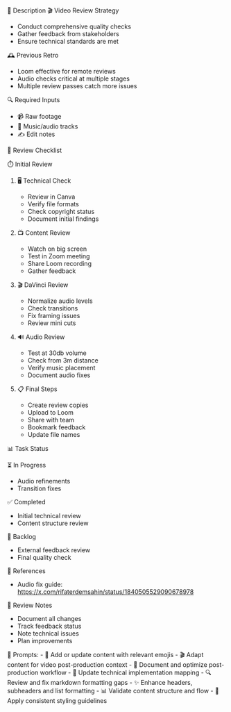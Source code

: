 🧠 Description
🎬 Video Review Strategy
- Conduct comprehensive quality checks
- Gather feedback from stakeholders
- Ensure technical standards are met

🕰️ Previous Retro
- Loom effective for remote reviews
- Audio checks critical at multiple stages
- Multiple review passes catch more issues

🔍 Required Inputs
- 📹 Raw footage
- 🎵 Music/audio tracks
- ✍️ Edit notes

🎯 Review Checklist

⏱️ Initial Review
1. 🖥️ Technical Check
   - Review in Canva
   - Verify file formats
   - Check copyright status
   - Document initial findings

2. 📺 Content Review
   - Watch on big screen
   - Test in Zoom meeting
   - Share Loom recording
   - Gather feedback

3. 🎬 DaVinci Review
   - Normalize audio levels
   - Check transitions
   - Fix framing issues
   - Review mini cuts

4. 🔊 Audio Review
   - Test at 30db volume
   - Check from 3m distance
   - Verify music placement
   - Document audio fixes

5. 📋 Final Steps
   - Create review copies
   - Upload to Loom
   - Share with team
   - Bookmark feedback
   - Update file names

📊 Task Status

⏳ In Progress
- Audio refinements
- Transition fixes

✅ Completed
- Initial technical review
- Content structure review

🔄 Backlog
- External feedback review
- Final quality check

🔗 References
- Audio fix guide: https://x.com/rifaterdemsahin/status/1840505529090678978

📝 Review Notes
- Document all changes
- Track feedback status
- Note technical issues
- Plan improvements

 💭 Prompts:
    - 🎯 Add or update content with relevant emojis
    - 🎬 Adapt content for video post-production context
    - 📝 Document and optimize post-production workflow
    - 🔧 Update technical implementation mapping
    - 🔍 Review and fix markdown formatting gaps
    - ✨ Enhance headers, subheaders and list formatting
    - 📊 Validate content structure and flow
    - 🎨 Apply consistent styling guidelines